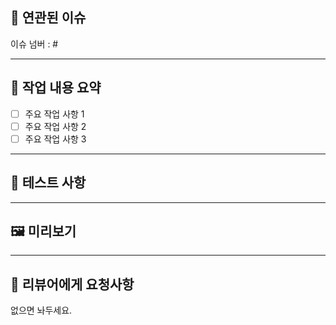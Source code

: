 ## 🚀 연관된 이슈

<!-- 해당 PR이 해결하는 이슈 번호를 작성해주세요. (예:  #12) -->

이슈 넘버 : #

---

## 📌 작업 내용 요약

<!-- 수행한 작업에 대해 간단히 설명해주세요. -->

- [ ] 주요 작업 사항 1
- [ ] 주요 작업 사항 2
- [ ] 주요 작업 사항 3

---

## 💢 테스트 사항

---

## 🖼️ 미리보기

<!-- 작업물 스크린샷 혹은 gif를 올려주세요. -->

---

## 🙏 리뷰어에게 요청사항

없으면 놔두세요.
